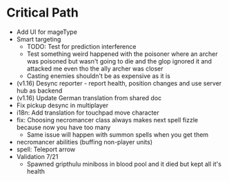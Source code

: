 # Critical Path
- Add UI for mageType
- Smart targeting
    - TODO: Test for prediction interference
    - Test something weird happened with the poisoner where an archer was poisoned but wasn't going to die and the glop ignored it and attacked me even tho the ally archer was closer
    - Casting enemies shouldn't be as expensive as it is
- (v1.16) Desync reporter - report health, position changes and use server hub as backend
- (v1.16) Update German translation from shared doc
- Fix pickup desync in multiplayer
- i18n: Add translation for touchpad move character
- fix: Choosing necromancer class always makes next spell fizzle because now you have too many
    - Same issue will happen with summon spells when you get them
- necromancer abilities (buffing non-player units)
- spell: Teleport arrow
- Validation 7/21
    - Spawned gripthulu miniboss in blood pool and it died but kept all it's health